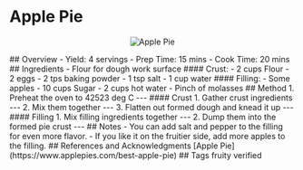 # Apple Pie
<p align="center">
<img title="Apple Pie" src="../assets/apple-pie.jpg">
</p>
## Overview
- Yield: 4 servings
- Prep Time: 15 mins
- Cook Time: 20 mins
## Ingredients
- Flour for dough work surface
#### Crust:
- 2 cups Flour
- 2 eggs
- 2 tps baking powder
- 1 tsp salt
- 1 cup water
#### Filling:
- Some apples
- 10 cups Sugar
- 2 cups hot water
- Pinch of molasses
## Method
1. Preheat the oven to 42523 deg C
---
#### Crust
1. Gather crust ingredients
---
2. Mix them together
---
3. Flatten out formed dough and knead it up
---
#### Filling
1. Mix filling ingredients together
---
2. Dump them into the formed pie crust
---
## Notes
- You can add salt and pepper to the filling for even more flavor.
- If you like it on the fruitier side, add more apples to the filling.
## References and Acknowledgments
[Apple Pie](https://www.applepies.com/best-apple-pie)
## Tags
fruity
verified